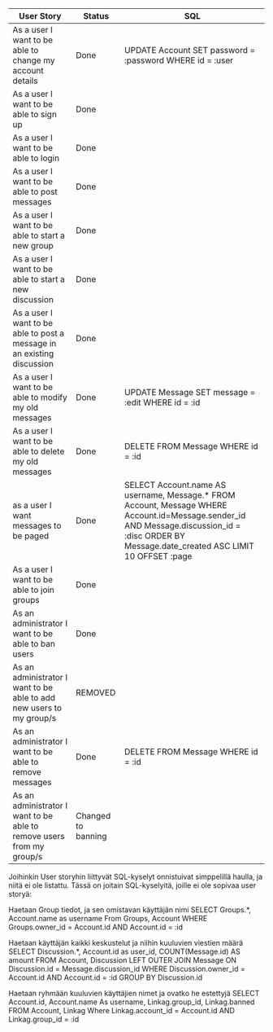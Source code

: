 User Story | Status|SQL
---|---|---
As a user I want to be able to change my account details | Done| UPDATE Account SET password = :password WHERE id = :user
As a user I want to be able to sign up| Done |
As a user I want to be able to login| Done |
As a user I want to be able to post messages| Done |
As a user I want to be able to start a new group| Done |
As a user I want to be able to start a new discussion| Done |
As a user I want to be able to post a message in an existing discussion| Done |
As a user I want to be able to modify my old messages| Done |UPDATE Message SET message = :edit WHERE id = :id
As a user I want to be able to delete my old messages| Done |DELETE FROM Message WHERE id = :id
as a user I want messages to be paged | Done | SELECT Account.name AS username, Message.* FROM Account, Message WHERE Account.id=Message.sender_id AND Message.discussion_id = :disc ORDER BY Message.date_created ASC LIMIT 10 OFFSET :page
As a user I want to be able to join groups| Done |
As an administrator I want to be able to ban users| Done |
As an administrator I want to be able to add new users to my group/s | REMOVED
As an administrator I want to be able to remove messages| Done | DELETE FROM Message WHERE id = :id
As an administrator I want to be able to remove users from my group/s | Changed to banning|


Joihinkin User storyhin liittyvät SQL-kyselyt onnistuivat simppelillä haulla, ja niitä ei ole listattu. Tässä on joitain SQL-kyselyitä, joille ei ole sopivaa user storyä:

Haetaan Group tiedot, ja sen omistavan käyttäjän nimi
SELECT Groups.*, Account.name as username From Groups, Account WHERE Groups.owner_id = Account.id AND Account.id = :id

Haetaan käyttäjän kaikki keskustelut ja niihin kuuluvien viestien määrä
SELECT Discussion.*, Account.id as user_id, COUNT(Message.id) AS amount FROM Account, Discussion LEFT OUTER JOIN Message ON Discussion.id = Message.discussion_id WHERE Discussion.owner_id = Account.id AND Account.id = :id GROUP BY Discussion.id

Haetaan ryhmään kuuluvien käyttäjien nimet ja ovatko he estettyjä
SELECT Account.id, Account.name As username, Linkag.group_id, Linkag.banned FROM Account, Linkag Where Linkag.account_id = Account.id AND Linkag.group_id = :id
